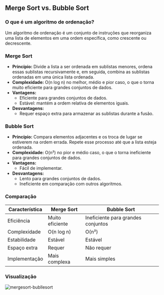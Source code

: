 ## Merge Sort vs. Bubble Sort

### O que é um algoritmo de ordenação?

Um algoritmo de ordenação é um conjunto de instruções que reorganiza uma lista de elementos em uma ordem específica, como crescente ou decrescente.

### Merge Sort

* **Princípio:** Divide a lista a ser ordenada em sublistas menores, ordena essas sublistas recursivamente e, em seguida, combina as sublistas ordenadas em uma única lista ordenada.
* **Complexidade:** O(n log n) no melhor, médio e pior caso, o que o torna muito eficiente para grandes conjuntos de dados.
* **Vantagens:**
  * Eficiente para grandes conjuntos de dados.
  * Estável: mantém a ordem relativa de elementos iguais.
* **Desvantagens:**
  * Requer espaço extra para armazenar as sublistas durante a fusão.

### Bubble Sort

* **Princípio:** Compara elementos adjacentes e os troca de lugar se estiverem na ordem errada. Repete esse processo até que a lista esteja ordenada.
* **Complexidade:** O(n²) no pior e médio caso, o que o torna ineficiente para grandes conjuntos de dados.
* **Vantagens:**
  * Fácil de implementar.
* **Desvantagens:**
  * Lento para grandes conjuntos de dados.
  * Ineficiente em comparação com outros algoritmos.

### Comparação

| Característica | Merge Sort | Bubble Sort |
|---|---|---|
| Eficiência | Muito eficiente | Ineficiente para grandes conjuntos |
| Complexidade | O(n log n) | O(n²) |
| Estabilidade | Estável | Estável |
| Espaço extra | Requer | Não requer |
| Implementação | Mais complexa | Mais simples |

### Visualização

![mergesort-bubllesort](https://github.com/user-attachments/assets/729336f5-ca29-4e64-8aaf-64008ab8bb2c)










